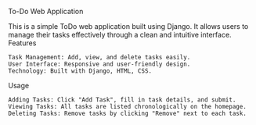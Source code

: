 To-Do Web Application

This is a simple ToDo web application built using Django. It allows users to manage their tasks effectively through a clean and intuitive interface.
Features

    Task Management: Add, view, and delete tasks easily.
    User Interface: Responsive and user-friendly design.
    Technology: Built with Django, HTML, CSS.

Usage

    Adding Tasks: Click "Add Task", fill in task details, and submit.
    Viewing Tasks: All tasks are listed chronologically on the homepage.
    Deleting Tasks: Remove tasks by clicking "Remove" next to each task.
